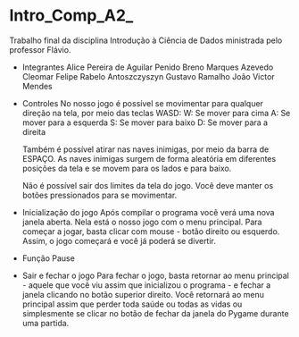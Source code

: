 # Intro_Comp_A2_
Trabalho final da disciplina Introdução à Ciência de Dados ministrada pelo professor Flávio.

- Integrantes
Alice Pereira de Aguilar Penido
Breno Marques Azevedo
Cleomar Felipe Rabelo Antoszczyszyn 
Gustavo Ramalho
João Victor Mendes

- Controles 
No nosso jogo é possível se movimentar para qualquer direção na tela, por meio das teclas WASD:
	W: Se mover para cima
	A: Se mover para a esquerda
	S: Se mover para baixo
	D: Se mover para a direita
	
	Também é possível atirar nas naves inimigas, por meio da barra de ESPAÇO.
	As naves inimigas surgem de forma aleatória em diferentes posições da tela e se movem para
	os lados e para baixo.

	Não é possível sair dos limites da tela do jogo.
	Você deve manter os botões pressionados para se movimentar.
	
- Inicialização do jogo
Após compilar o programa você verá uma nova janela aberta. Nela está o nosso jogo com o menu principal. 
Para começar a jogar, basta clicar com mouse - botão direito ou esquerdo. Assim, o jogo começará e você
já poderá se divertir.

- Função Pause

- Sair e fechar o jogo
Para fechar o jogo, basta retornar ao menu principal - aquele que você viu assim que inicializou o programa -
e fechar a janela clicando no botão superior direito. Você retornará ao menu principal assim que perder toda
saúde ou todas as vidas ou simplesmente se clicar no botão de fechar da janela do Pygame durante uma partida.